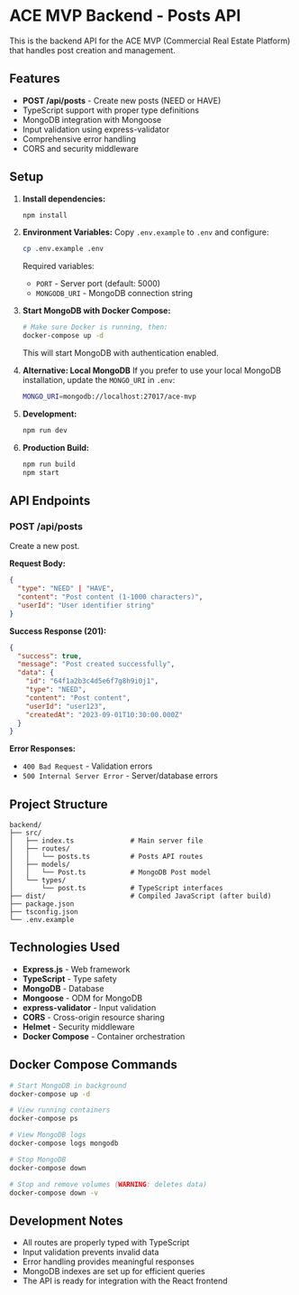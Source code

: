 # ACE MVP Backend - Posts API

This is the backend API for the ACE MVP (Commercial Real Estate Platform) that handles post creation and management.

## Features

- **POST /api/posts** - Create new posts (NEED or HAVE)
- TypeScript support with proper type definitions
- MongoDB integration with Mongoose
- Input validation using express-validator
- Comprehensive error handling
- CORS and security middleware

## Setup

1. **Install dependencies:**
   ```bash
   npm install
   ```

2. **Environment Variables:**
   Copy `.env.example` to `.env` and configure:
   ```bash
   cp .env.example .env
   ```

   Required variables:
   - `PORT` - Server port (default: 5000)
   - `MONGODB_URI` - MongoDB connection string

3. **Start MongoDB with Docker Compose:**
   ```bash
   # Make sure Docker is running, then:
   docker-compose up -d
   ```

   This will start MongoDB with authentication enabled.

4. **Alternative: Local MongoDB**
   If you prefer to use your local MongoDB installation, update the `MONGO_URI` in `.env`:
   ```bash
   MONGO_URI=mongodb://localhost:27017/ace-mvp
   ```

5. **Development:**
   ```bash
   npm run dev
   ```

6. **Production Build:**
   ```bash
   npm run build
   npm start
   ```

## API Endpoints

### POST /api/posts

Create a new post.

**Request Body:**
```json
{
  "type": "NEED" | "HAVE",
  "content": "Post content (1-1000 characters)",
  "userId": "User identifier string"
}
```

**Success Response (201):**
```json
{
  "success": true,
  "message": "Post created successfully",
  "data": {
    "id": "64f1a2b3c4d5e6f7g8h9i0j1",
    "type": "NEED",
    "content": "Post content",
    "userId": "user123",
    "createdAt": "2023-09-01T10:30:00.000Z"
  }
}
```

**Error Responses:**
- `400 Bad Request` - Validation errors
- `500 Internal Server Error` - Server/database errors

## Project Structure

```
backend/
├── src/
│   ├── index.ts              # Main server file
│   ├── routes/
│   │   └── posts.ts          # Posts API routes
│   ├── models/
│   │   └── Post.ts           # MongoDB Post model
│   └── types/
│       └── post.ts           # TypeScript interfaces
├── dist/                     # Compiled JavaScript (after build)
├── package.json
├── tsconfig.json
└── .env.example
```

## Technologies Used

- **Express.js** - Web framework
- **TypeScript** - Type safety
- **MongoDB** - Database
- **Mongoose** - ODM for MongoDB
- **express-validator** - Input validation
- **CORS** - Cross-origin resource sharing
- **Helmet** - Security middleware
- **Docker Compose** - Container orchestration

## Docker Compose Commands

```bash
# Start MongoDB in background
docker-compose up -d

# View running containers
docker-compose ps

# View MongoDB logs
docker-compose logs mongodb

# Stop MongoDB
docker-compose down

# Stop and remove volumes (WARNING: deletes data)
docker-compose down -v
```

## Development Notes

- All routes are properly typed with TypeScript
- Input validation prevents invalid data
- Error handling provides meaningful responses
- MongoDB indexes are set up for efficient queries
- The API is ready for integration with the React frontend